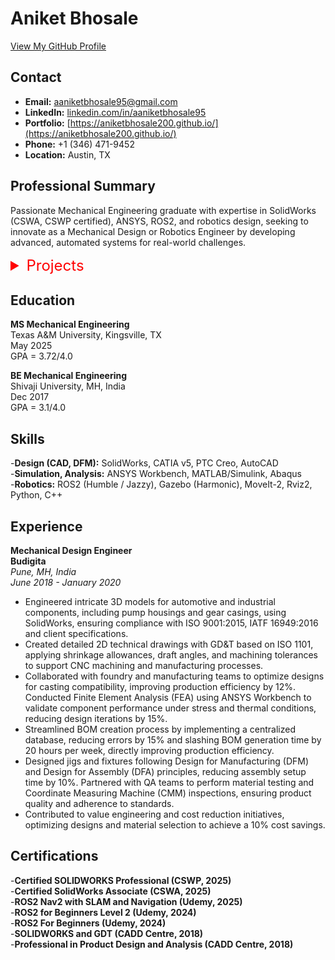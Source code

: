 # Aniket Bhosale

[View My GitHub Profile](https://github.com/aniketbhosale200)

## Contact
- **Email:** aaniketbhosale95@gmail.com
- **LinkedIn:** [linkedin.com/in/aaniketbhosale95](https://linkedin.com/in/aaniketbhosale95)
- **Portfolio:** [https://aniketbhosale200.github.io/](https://aniketbhosale200.github.io/)
- **Phone:** +1 (346) 471-9452
- **Location:** Austin, TX

## Professional Summary
Passionate Mechanical Engineering graduate with expertise in SolidWorks (CSWA, CSWP certified), ANSYS, ROS2, and robotics design, seeking to innovate as a Mechanical Design or Robotics Engineer by developing advanced, automated systems for real-world challenges.

<!-- Add Dropdown Here -->
<details>
  <summary style="font-size: 24px; color: red;">Projects</summary>
  <ul>
    <li><a href="/projects/master_thesis_robot/">Master’s Thesis Robot</a></li>
    <li><a href="/projects/differential_drive_robot.html/">Differential Drive Robot</a></li>
    <li><a href="/projects/mecanum_wheel_robot/">Mecanum Wheel Robot</a></li>
  </ul>
</details>  
  
  
## Education
**MS Mechanical Engineering**  
Texas A&M University, Kingsville, TX  
May 2025  
GPA = 3.72/4.0    

**BE Mechanical Engineering**  
Shivaji University, MH, India  
Dec 2017  
GPA = 3.1/4.0  

## Skills
-**Design (CAD, DFM):** SolidWorks, CATIA v5, PTC Creo, AutoCAD  
-**Simulation, Analysis:** ANSYS Workbench, MATLAB/Simulink, Abaqus    
-**Robotics:** ROS2 (Humble / Jazzy), Gazebo (Harmonic), MoveIt-2, Rviz2, Python, C++  

## Experience  
**Mechanical Design Engineer**  
**Budigita**  
*Pune, MH, India*    
*June 2018 - January 2020*   

- Engineered intricate 3D models for automotive and industrial components, including pump housings and gear casings, using SolidWorks, ensuring compliance with ISO 9001:2015, IATF 16949:2016 and client specifications.  
- Created detailed 2D technical drawings with GD&T based on ISO 1101, applying shrinkage allowances, draft angles, and machining tolerances to support CNC machining and manufacturing processes.  
- Collaborated with foundry and manufacturing teams to optimize designs for casting compatibility, improving production efficiency by 12%. Conducted Finite Element Analysis (FEA) using ANSYS Workbench to validate component performance under stress and thermal conditions, reducing design iterations by 15%.  
- Streamlined BOM creation process by implementing a centralized database, reducing errors by 15% and slashing BOM generation time by 20 hours per week, directly improving production efficiency.  
- Designed jigs and fixtures following Design for Manufacturing (DFM) and Design for Assembly (DFA) principles, reducing assembly setup time by 10%. Partnered with QA teams to perform material testing and Coordinate Measuring Machine (CMM) inspections, ensuring product quality and adherence to standards.  
- Contributed to value engineering and cost reduction initiatives, optimizing designs and material selection to achieve a 10% cost savings.  


## Certifications
-**Certified SOLIDWORKS Professional (CSWP, 2025)**  
-**Certified SolidWorks Associate (CSWA, 2025)**  
-**ROS2 Nav2 with SLAM and Navigation (Udemy, 2025)**  
-**ROS2 for Beginners Level 2 (Udemy, 2024)**  
-**ROS2 For Beginners (Udemy, 2024)**  
-**SOLIDWORKS and GDT (CADD Centre, 2018)**  
-**Professional in Product Design and Analysis (CADD Centre, 2018)**  

